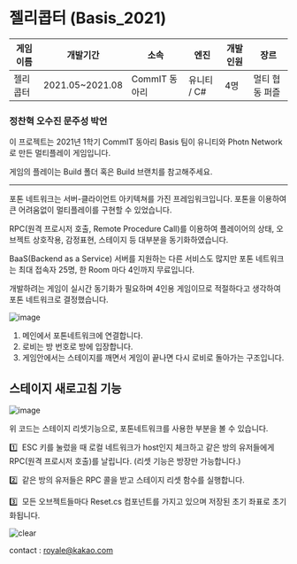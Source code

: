 # 젤리콥터 (Basis_2021)

| 게임 이름 | 개발기간 | 소속 | 엔진 | 개발인원 | 장르 |
| --- | --- | --- | --- | --- | --- |
| 젤리콥터 | 2021.05~2021.08 | CommIT 동아리 | 유니티 / C# | 4명 | 멀티 협동 퍼즐 |
### 정찬혁 오수진 문주성 박언

이 프로젝트는 2021년 1학기 CommIT 동아리 Basis 팀이 유니티와 Photn Network로 만든 멀티플레이 게임입니다.  

게임의 플레이는 Build 폴더 혹은 Build 브랜치를 참고해주세요.  

---

포톤 네트워크는 서버-클라이언트 아키텍쳐를 가진 프레임워크입니다. 포톤을 이용하여 큰 어려움없이 멀티플레이를 구현할 수 있었습니다.

RPC(원격 프로시저 호출, Remote Procedure Call)를 이용하여 플레이어의 상태, 오브젝트 상호작용, 감정표현, 스테이지 등 대부분을 동기화하였습니다. 

BaaS(Backend as a Service) 서버를 지원하는 다른 서비스도 많지만 포톤 네트워크는 최대 접속자 25명, 한 Room 마다 4인까지 무료입니다.

개발하려는 게임이 실시간 동기화가 필요하며 4인용 게임이므로 적절하다고 생각하여 포톤 네트워크로 결정했습니다.


![image](https://github.com/Falcon5077/Basis_2021/assets/32628758/672237bd-ccb3-4d55-b88e-183921334ba2)

1. 메인에서 포톤네트워크에 연결합니다. 
2. 로비는 방 번호로 방에 입장합니다.
3. 게임안에서는 스테이지를 깨면서 게임이 끝나면 다시 로비로 돌아가는 구조입니다.

## 스테이지 새로고침 기능
![image](https://github.com/Falcon5077/Basis_2021/assets/32628758/e5c4dba4-b3b4-4fe5-8c07-9d335877076f)

위 코드는 스테이지 리셋기능으로, 포톤네트워크를 사용한 부분을 볼 수 있습니다.

1️⃣  ESC 키를 눌렀을 때 로컬 네트워크가 host인지 체크하고 같은 방의 유저들에게 RPC(원격 프로시저 호출)를 날립니다. (리셋 기능은 방장만 가능합니다.)

2️⃣  같은 방의 유저들은 RPC 콜을 받고 스테이지 리셋 함수를 실행합니다.

3️⃣  모든 오브젝트들마다 Reset.cs 컴포넌트를 가지고 있으며 저장된 초기 좌표로 초기화됩니다.


![clear](https://github.com/Falcon5077/Basis_2021/assets/32628758/81b193e4-b77c-4252-a42c-86d9405ddfcd)

contact : royale@kakao.com
